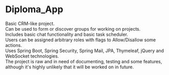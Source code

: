 # Diploma_App
Basic CRM-like project.<br/> 
Can be used to form or discover groups for working on projects.<br/> 
Includes basic chat functionality and basic task scheduler.<br/> 
Users can be assigned arbitrary roles with flags to Allow/Disallow some actions.<br/> 
Uses Spring Boot, Spring Security, Spring Mail, JPA, Thymeleaf, jQuery and WebSocket technologies.<br/> 
The project is raw and in need of documenting, testing and some features,<br/> 
although it's highly unlikely that it will be worked on in future.

